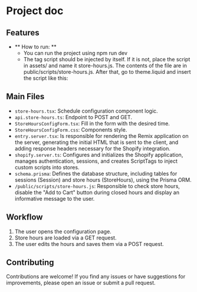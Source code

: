 # Project doc

## Features
- ** How to run: **
  - You can run the project using npm run dev
  - The tag script should be injected by itself. If it is not, place the script in assets/ and name it store-hours.js. The contents of the file are in public/scripts/store-hours.js. After that, go to theme.liquid and insert the script like this: 
 <script src="{{ 'store-hours.js' | asset_url }}" defer></script> 


## Main Files
- `store-hours.tsx`: Schedule configuration component logic.
- `api.store-hours.ts`: Endpoint to POST and GET.
- `StoreHoursConfigForm.tsx`: Fill in the form with the desired time.
- `StoreHoursConfigForm.css`: Components style.
- `entry.server.tsx`: Is responsible for rendering the Remix application on the server, generating the initial HTML that is sent to the client, and adding response headers necessary for the Shopify integration.
- `shopify.server.ts`: Configures and initializes the Shopify application, manages authentication, sessions, and creates ScriptTags to inject custom scripts into stores.
- `schema.prisma`: Defines the database structure, including tables for sessions (Session) and store hours (StoreHours), using the Prisma ORM.
- `/public/scripts/store-hours.js`: Responsible to check store hours, disable the "Add to Cart" button during closed hours and display an informative message to the user.


## Workflow
1. The user opens the configuration page.
2. Store hours are loaded via a GET request.
3. The user edits the hours and saves them via a POST request.


## Contributing
Contributions are welcome! If you find any issues or have suggestions for improvements, please open an issue or submit a pull request.
